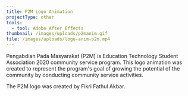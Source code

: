 ```yaml
---
title: P2M Logo Animation
projectType: other
tools:
  - tool: Adobe After Effects
thumbnail: /images/uploads/p2manim.gif
file: /images/uploads/logo-anim-p2m.mp4
---
```

Pengabdian Pada Masyarakat (P2M) is Education Technology Student Association 2020 community service program. This logo animation was created to represent the program's goal of growing the potential of the community by conducting community service activities.

The P2M logo was created by Fikri Fathul Akbar.
